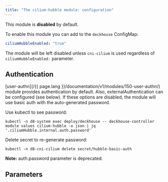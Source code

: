 ```yaml
---
title: "The cilium-hubble module: configuration"
---
```


This module is **disabled** by default.

To enable this module you can add to the `deckhouse` ConfigMap:

```yaml
ciliumHubbleEnabled: "true"
```

The module will be left disabled unless `cni-cilium` is used regardless of `ciliumHubbleEnabled:` parameter.

## Authentication

[user-authn](/{{ page.lang }}/documentation/v1/modules/150-user-authn/) module provides authentication by default. Also, externalAuthentication can be configured (see below).
If these options are disabled, the module will use basic auth with the auto-generated password.

Use kubectl to see password:

```shell
kubectl -n d8-system exec deploy/deckhouse -- deckhouse-controller module values cilium-hubble -o json | jq '.ciliumHubble.internal.auth.password'
```

Delete secret to re-generate password:

```shell
kubectl -n d8-cni-cilium delete secret/hubble-basic-auth
```

**Note:** auth.password parameter is deprecated.

## Parameters

<!-- SCHEMA -->
